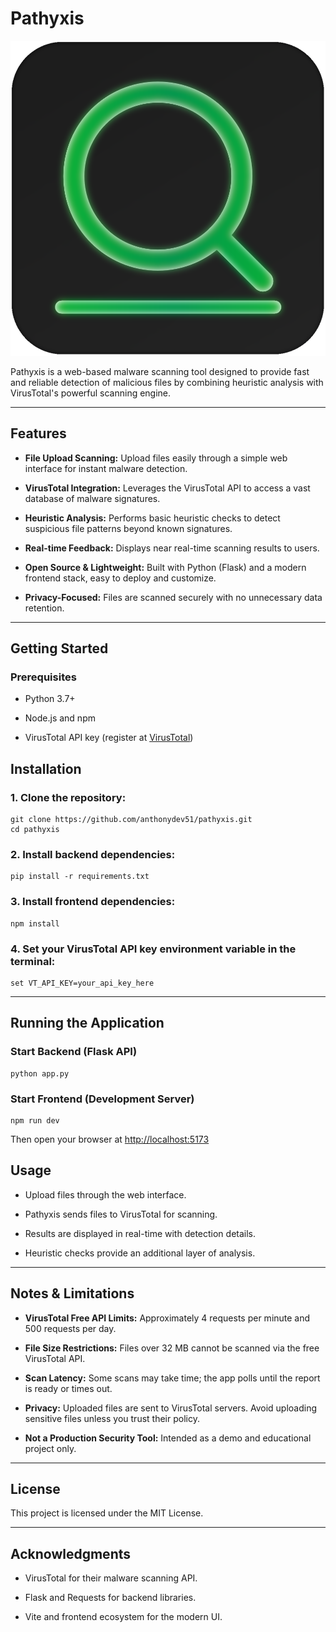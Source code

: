 # Pathyxis

  

![Pathyxis Logo](public/logo.png)

  

Pathyxis is a web-based malware scanning tool designed to provide fast and reliable detection of malicious files by combining heuristic analysis with VirusTotal's powerful scanning engine.

  

---

  

## Features

  

-  **File Upload Scanning:** Upload files easily through a simple web interface for instant malware detection.

-  **VirusTotal Integration:** Leverages the VirusTotal API to access a vast database of malware signatures.

-  **Heuristic Analysis:** Performs basic heuristic checks to detect suspicious file patterns beyond known signatures.

-  **Real-time Feedback:** Displays near real-time scanning results to users.

-  **Open Source & Lightweight:** Built with Python (Flask) and a modern frontend stack, easy to deploy and customize.

-  **Privacy-Focused:** Files are scanned securely with no unnecessary data retention.

  

---

  

## Getting Started

  

### Prerequisites

  

- Python 3.7+

- Node.js and npm

- VirusTotal API key (register at [VirusTotal](https://www.virustotal.com/gui/join-us))

  


## Installation

### 1. Clone the repository:

``` 
git clone https://github.com/anthonydev51/pathyxis.git
cd pathyxis
```

### 2. Install backend dependencies:

```
pip install -r requirements.txt
```
### 3. Install frontend dependencies:
```
npm install
```

### 4. Set your VirusTotal API key environment variable in the terminal:
```
set VT_API_KEY=your_api_key_here
```
---

## Running the Application

### Start Backend (Flask API)
```
python app.py
```
### Start Frontend (Development Server)
```
npm run dev
```
Then open your browser at [http://localhost:5173](http://localhost:5173)

## Usage

-   Upload files through the web interface.
    
-   Pathyxis sends files to VirusTotal for scanning.
    
-   Results are displayed in real-time with detection details.
    
-   Heuristic checks provide an additional layer of analysis.
---

## Notes & Limitations

-   **VirusTotal Free API Limits:** Approximately 4 requests per minute and 500 requests per day.
    
-   **File Size Restrictions:** Files over 32 MB cannot be scanned via the free VirusTotal API.
    
-   **Scan Latency:** Some scans may take time; the app polls until the report is ready or times out.
    
-   **Privacy:** Uploaded files are sent to VirusTotal servers. Avoid uploading sensitive files unless you trust their policy.
    
-   **Not a Production Security Tool:** Intended as a demo and educational project only.

---

## License

This project is licensed under the MIT License.

---

## Acknowledgments

-   VirusTotal for their malware scanning API.
    
-   Flask and Requests for backend libraries.
    
-   Vite and frontend ecosystem for the modern UI.

